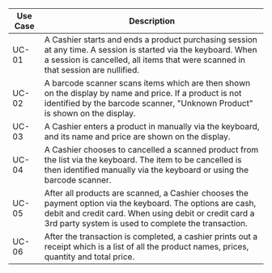 |   Use Case    |   Description   |
|   ---         |   ---           |
|   UC-01   |   A Cashier starts and ends a product purchasing session at any time.  A session is started via the keyboard.  When a session is cancelled, all items that were scanned in that session are nullified.    |
|   UC-02   |   A barcode scanner scans items which are then shown on the display by name and price.  If a product is not identified by the barcode scanner, "Unknown Product" is shown on the display.   |
|   UC-03   |   A Cashier enters a product in manually via the keyboard, and its name and price are shown on the display.   |
|   UC-04   |   A Cashier chooses to cancelled a scanned product from the list via the keyboard.  The item to be cancelled is then identified manually via the keyboard or using the barcode scanner.    |
|   UC-05   |   After all products are scanned, a Cashier chooses the payment option via the keyboard.  The options are cash, debit and credit card.  When using debit or credit card a 3rd party system is used to complete the transaction.   |
|   UC-06   |   After the transaction is completed, a cashier prints out a receipt which is a list of all the product names, prices, quantity and total price.    |
